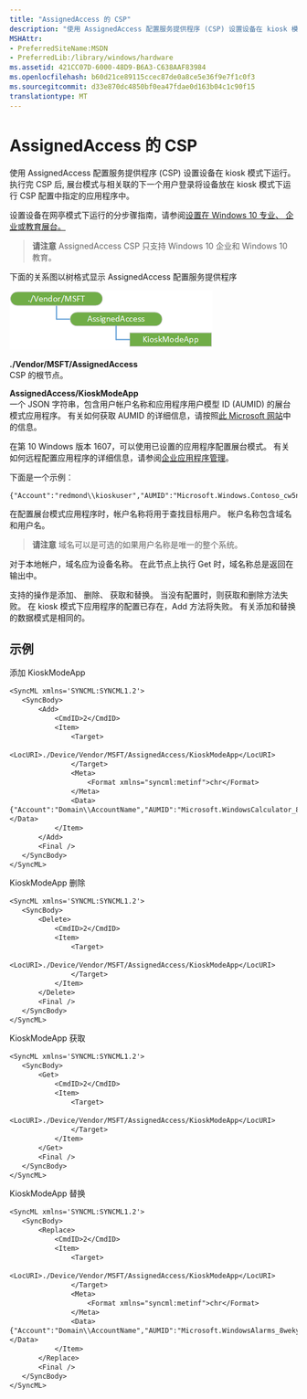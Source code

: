 ```yaml
---
title: "AssignedAccess 的 CSP"
description: "使用 AssignedAccess 配置服务提供程序 (CSP) 设置设备在 kiosk 模式下运行。"
MSHAttr:
- PreferredSiteName:MSDN
- PreferredLib:/library/windows/hardware
ms.assetid: 421CC07D-6000-48D9-B6A3-C638AAF83984
ms.openlocfilehash: b60d21ce89115ccec87de0a8ce5e36f9e7f1c0f3
ms.sourcegitcommit: d33e870dc4850bf0ea47fdae0d163b04c1c90f15
translationtype: MT
---
```

# <a name="assignedaccess-csp"></a>AssignedAccess 的 CSP


使用 AssignedAccess 配置服务提供程序 (CSP) 设置设备在 kiosk 模式下运行。 执行完 CSP 后, 展台模式与相关联的下一个用户登录将设备放在 kiosk 模式下运行 CSP 配置中指定的应用程序中。

设置设备在网亭模式下运行的分步骤指南，请参阅[设置在 Windows 10 专业、 企业或教育展台。](http://go.microsoft.com/fwlink/p/?LinkID=722211)

> **请注意** AssignedAccess CSP 只支持 Windows 10 企业和 Windows 10 教育。

 

下面的关系图以树格式显示 AssignedAccess 配置服务提供程序

![assignedaccess 的 csp 图](images/provisioning-csp-assignedaccess.png)

<a href="" id="--vendor-msft-assignedaccess"></a>**./Vendor/MSFT/AssignedAccess**  
CSP 的根节点。

<a href="" id="assignedaccess-kioskmodeapp"></a>**AssignedAccess/KioskModeApp**  
一个 JSON 字符串，包含用户帐户名称和应用程序用户模型 ID (AUMID) 的展台模式应用程序。 有关如何获取 AUMID 的详细信息，请按照[此 Microsoft 网站](http://go.microsoft.com/fwlink/p/?LinkId=404220)中的信息。

在第 10 Windows 版本 1607，可以使用已设置的应用程序配置展台模式。 有关如何远程配置应用程序的详细信息，请参阅[企业应用程序管理](enterprise-app-management.md)。

下面是一个示例︰

``` syntax
{"Account":"redmond\\kioskuser","AUMID":"Microsoft.Windows.Contoso_cw5n1h2txyewy!Microsoft.ContosoApp.ContosoApp"}
```

在配置展台模式应用程序时，帐户名称将用于查找目标用户。 帐户名称包含域名和用户名。

> **请注意** 域名可以是可选的如果用户名称是唯一的整个系统。

 

对于本地帐户，域名应为设备名称。 在此节点上执行 Get 时，域名称总是返回在输出中。

支持的操作是添加、 删除、 获取和替换。 当没有配置时，则获取和删除方法失败。 在 kiosk 模式下应用程序的配置已存在，Add 方法将失败。 有关添加和替换的数据模式是相同的。

## <a name="examples"></a>示例


添加 KioskModeApp

``` syntax
<SyncML xmlns='SYNCML:SYNCML1.2'>
   <SyncBody>
       <Add>
           <CmdID>2</CmdID>
           <Item>
               <Target>
                   <LocURI>./Device/Vendor/MSFT/AssignedAccess/KioskModeApp</LocURI>
               </Target>
               <Meta>  
                   <Format xmlns="syncml:metinf">chr</Format>  
               </Meta>  
               <Data>{"Account":"Domain\\AccountName","AUMID":"Microsoft.WindowsCalculator_8wekyb3d8bbwe!App"}</Data>
           </Item>
       </Add>
       <Final />
   </SyncBody>
</SyncML>
```

KioskModeApp 删除

``` syntax
<SyncML xmlns='SYNCML:SYNCML1.2'>
   <SyncBody>
       <Delete>
           <CmdID>2</CmdID>
           <Item>
               <Target>
                   <LocURI>./Device/Vendor/MSFT/AssignedAccess/KioskModeApp</LocURI>
               </Target>
           </Item>
       </Delete>
       <Final />
   </SyncBody>
</SyncML>
```

KioskModeApp 获取

``` syntax
<SyncML xmlns='SYNCML:SYNCML1.2'>
   <SyncBody>
       <Get>
           <CmdID>2</CmdID>
           <Item>
               <Target>
                   <LocURI>./Device/Vendor/MSFT/AssignedAccess/KioskModeApp</LocURI>
               </Target>
           </Item>
       </Get>
       <Final />
   </SyncBody>
</SyncML>
```

KioskModeApp 替换

``` syntax
<SyncML xmlns='SYNCML:SYNCML1.2'>
   <SyncBody>
       <Replace>
           <CmdID>2</CmdID>
           <Item>
               <Target>
                   <LocURI>./Device/Vendor/MSFT/AssignedAccess/KioskModeApp</LocURI>
               </Target>
               <Meta>  
                   <Format xmlns="syncml:metinf">chr</Format>  
               </Meta>  
               <Data>{"Account":"Domain\\AccountName","AUMID":"Microsoft.WindowsAlarms_8wekyb3d8bbwe!App"}</Data>
           </Item>
       </Replace>
       <Final />
   </SyncBody>
</SyncML>
```

 

 





